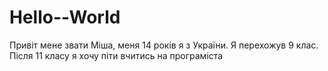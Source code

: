 # Hello--World
Привіт мене звати Міша, меня 14 років я з України. Я перехожув 9 клас. Після 11 класу я хочу піти вчитись на програміста 

